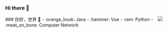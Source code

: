### Hi there 👋

<!--
**coder9277/coder9277** is a ✨ _special_ ✨ repository because its `README.md` (this file) appears on your GitHub profile.

Here are some ideas to get you started:

- 🔭 I’m currently working on ...
- 🌱 I’m currently learning ...
- 👯 I’m looking to collaborate on ...
- 🤔 I’m looking for help with ...
- 💬 Ask me about ...
- 📫 How to reach me: ...
- 😄 Pronouns: ...
- ⚡ Fun fact: ...
-->
<img align="right" src="https://github-readme-stats.vercel.app/api?username=coder9277&show_icons=true&icon_color=CE1D2D&text_color=718096&bg_color=ffffff&hide_title=true" />
### 你好，世界 👋
- :orange_book: Java
- :hammer: Vue
- :ram: Python
- :meat_on_bone: Computer Network
